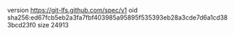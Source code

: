 version https://git-lfs.github.com/spec/v1
oid sha256:ed67fcb5eb2a3fa7fbf403985a95895f535393eb28a3cde7d6a1cd383bcd23f0
size 24913
